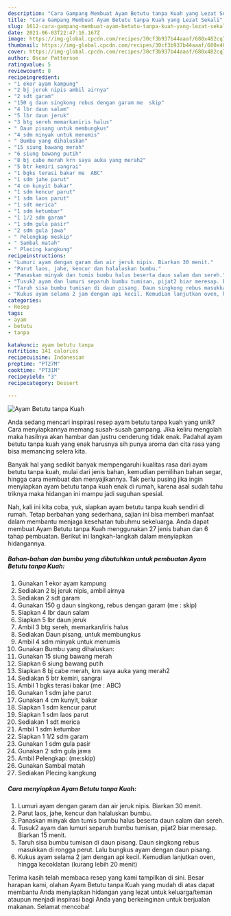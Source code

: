 ```yaml
---
description: "Cara Gampang Membuat Ayam Betutu tanpa Kuah yang Lezat Sekali"
title: "Cara Gampang Membuat Ayam Betutu tanpa Kuah yang Lezat Sekali"
slug: 1612-cara-gampang-membuat-ayam-betutu-tanpa-kuah-yang-lezat-sekali
date: 2021-06-03T22:47:16.167Z
image: https://img-global.cpcdn.com/recipes/30cf3b937b44aaaf/680x482cq70/ayam-betutu-tanpa-kuah-foto-resep-utama.jpg
thumbnail: https://img-global.cpcdn.com/recipes/30cf3b937b44aaaf/680x482cq70/ayam-betutu-tanpa-kuah-foto-resep-utama.jpg
cover: https://img-global.cpcdn.com/recipes/30cf3b937b44aaaf/680x482cq70/ayam-betutu-tanpa-kuah-foto-resep-utama.jpg
author: Oscar Patterson
ratingvalue: 5
reviewcount: 8
recipeingredient:
- "1 ekor ayam kampung"
- "2 bj jeruk nipis ambil airnya"
- "2 sdt garam"
- "150 g daun singkong rebus dengan garam me  skip"
- "4 lbr daun salam"
- "5 lbr daun jeruk"
- "3 btg sereh memarkaniris halus"
- " Daun pisang untuk membungkus"
- "4 sdm minyak untuk menumis"
- " Bumbu yang dihaluskan"
- "15 siung bawang merah"
- "6 siung bawang putih"
- "8 bj cabe merah krn saya auka yang merah2"
- "5 btr kemiri sangrai"
- "1 bgks terasi bakar me  ABC"
- "1 sdm jahe parut"
- "4 cm kunyit bakar"
- "1 sdm kencur parut"
- "1 sdm laos parut"
- "1 sdt merica"
- "1 sdm ketumbar"
- "1 1/2 sdm garam"
- "1 sdm gula pasir"
- "2 sdm gula jawa"
- " Pelengkap meskip"
- " Sambal matah"
- " Plecing kangkung"
recipeinstructions:
- "Lumuri ayam dengan garam dan air jeruk nipis. Biarkan 30 menit."
- "Parut laos, jahe, kencur dan halaluskan bumbu."
- "Panaskan minyak dan tumis bumbu halus beserta daun salam dan sereh."
- "Tusuk2 ayam dan lumuri separuh bumbu tumisan, pijat2 biar meresap. Biarkan 15 menit."
- "Taruh sisa bumbu tumisan di daun pisang. Daun singkong rebus masukkan di rongga perut. Lalu bungkus ayam dengan daun pisang."
- "Kukus ayam selama 2 jam dengan api kecil. Kemudian lanjutkan oven, hingga kecoklatan (kurang lebih 20 menit)"
categories:
- Resep
tags:
- ayam
- betutu
- tanpa

katakunci: ayam betutu tanpa 
nutrition: 141 calories
recipecuisine: Indonesian
preptime: "PT27M"
cooktime: "PT31M"
recipeyield: "3"
recipecategory: Dessert

---
```



![Ayam Betutu tanpa Kuah](https://img-global.cpcdn.com/recipes/30cf3b937b44aaaf/680x482cq70/ayam-betutu-tanpa-kuah-foto-resep-utama.jpg)

Anda sedang mencari inspirasi resep ayam betutu tanpa kuah yang unik? Cara menyiapkannya memang susah-susah gampang. Jika keliru mengolah maka hasilnya akan hambar dan justru cenderung tidak enak. Padahal ayam betutu tanpa kuah yang enak harusnya sih punya aroma dan cita rasa yang bisa memancing selera kita.

Banyak hal yang sedikit banyak mempengaruhi kualitas rasa dari ayam betutu tanpa kuah, mulai dari jenis bahan, kemudian pemilihan bahan segar, hingga cara membuat dan menyajikannya. Tak perlu pusing jika ingin menyiapkan ayam betutu tanpa kuah enak di rumah, karena asal sudah tahu triknya maka hidangan ini mampu jadi suguhan spesial.




Nah, kali ini kita coba, yuk, siapkan ayam betutu tanpa kuah sendiri di rumah. Tetap berbahan yang sederhana, sajian ini bisa memberi manfaat dalam membantu menjaga kesehatan tubuhmu sekeluarga. Anda dapat membuat Ayam Betutu tanpa Kuah menggunakan 27 jenis bahan dan 6 tahap pembuatan. Berikut ini langkah-langkah dalam menyiapkan hidangannya.

<!--inarticleads1-->

##### Bahan-bahan dan bumbu yang dibutuhkan untuk pembuatan Ayam Betutu tanpa Kuah:

1. Gunakan 1 ekor ayam kampung
1. Sediakan 2 bj jeruk nipis, ambil airnya
1. Sediakan 2 sdt garam
1. Gunakan 150 g daun singkong, rebus dengan garam (me : skip)
1. Siapkan 4 lbr daun salam
1. Siapkan 5 lbr daun jeruk
1. Ambil 3 btg sereh, memarkan/iris halus
1. Sediakan  Daun pisang, untuk membungkus
1. Ambil 4 sdm minyak untuk menumis
1. Gunakan  Bumbu yang dihaluskan:
1. Gunakan 15 siung bawang merah
1. Siapkan 6 siung bawang putih
1. Siapkan 8 bj cabe merah, krn saya auka yang merah2
1. Sediakan 5 btr kemiri, sangrai
1. Ambil 1 bgks terasi bakar (me : ABC)
1. Gunakan 1 sdm jahe parut
1. Gunakan 4 cm kunyit, bakar
1. Siapkan 1 sdm kencur parut
1. Siapkan 1 sdm laos parut
1. Sediakan 1 sdt merica
1. Ambil 1 sdm ketumbar
1. Siapkan 1 1/2 sdm garam
1. Gunakan 1 sdm gula pasir
1. Gunakan 2 sdm gula jawa
1. Ambil  Pelengkap: (me:skip)
1. Gunakan  Sambal matah
1. Sediakan  Plecing kangkung




<!--inarticleads2-->

##### Cara menyiapkan Ayam Betutu tanpa Kuah:

1. Lumuri ayam dengan garam dan air jeruk nipis. Biarkan 30 menit.
1. Parut laos, jahe, kencur dan halaluskan bumbu.
1. Panaskan minyak dan tumis bumbu halus beserta daun salam dan sereh.
1. Tusuk2 ayam dan lumuri separuh bumbu tumisan, pijat2 biar meresap. Biarkan 15 menit.
1. Taruh sisa bumbu tumisan di daun pisang. Daun singkong rebus masukkan di rongga perut. Lalu bungkus ayam dengan daun pisang.
1. Kukus ayam selama 2 jam dengan api kecil. Kemudian lanjutkan oven, hingga kecoklatan (kurang lebih 20 menit)




Terima kasih telah membaca resep yang kami tampilkan di sini. Besar harapan kami, olahan Ayam Betutu tanpa Kuah yang mudah di atas dapat membantu Anda menyiapkan hidangan yang lezat untuk keluarga/teman ataupun menjadi inspirasi bagi Anda yang berkeinginan untuk berjualan makanan. Selamat mencoba!
